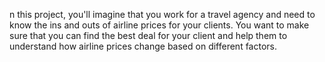 n this project, you'll imagine that you work for a travel agency and need to know the ins and outs of airline prices for your clients.
You want to make sure that you can find the best deal for your client and help them to understand how airline prices change based on different factors.
